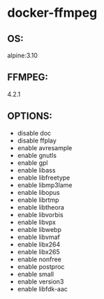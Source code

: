 # docker-ffmpeg

## OS: 
alpine:3.10

## FFMPEG: 
4.2.1

## OPTIONS:

- disable doc
- disable ffplay
- enable avresample
- enable gnutls
- enable gpl
- enable libass
- enable libfreetype
- enable libmp3lame
- enable libopus
- enable librtmp
- enable libtheora
- enable libvorbis
- enable libvpx
- enable libwebp
- enable libvmaf
- enable libx264
- enable libx265
- enable nonfree
- enable postproc
- enable small
- enable version3
- enable libfdk-aac
